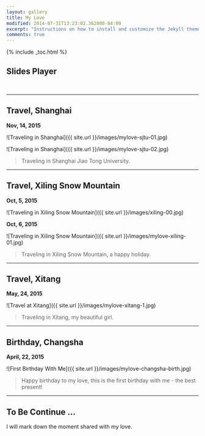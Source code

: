 ```yaml
---
layout: gallery 
title: My Love 
modified: 2014-07-31T13:23:02.362000-04:00
excerpt: "Instructions on how to install and customize the Jekyll theme Minimal Mistakes."
comments: true
---
```


{% include _toc.html %}

## Slides Player

<div id="wrapper">
    <div class="slider-wrapper theme-default">
        <div id="slider" class="nivoSlider">
            <img src="{{ site.url }}/images/mylove-1.jpg" alt="" />
            <img src="{{ site.url }}/images/mylove-2.jpg" alt="" />
            <img src="{{ site.url }}/images/mylove-3.jpg" alt="" />
            <img src="{{ site.url }}/images/mylove-04.jpg" alt="" />
        </div>
    </div>
</div>

<script type="text/javascript" src="{{ site.url }}/assets/js/vendor/jquery-1.9.1.min.js"></script>
<script type="text/javascript" src="{{ site.url }}/assets/js/vendor/jquery.nivo.slider.js"></script>
<script type="text/javascript">
$(window).load(function() {
    $('#slider').nivoSlider();
});
</script>

----

## Travel, Shanghai 

**Nov, 14, 2015**

![Traveling in Shanghai]({{ site.url }}/images/mylove-sjtu-01.jpg)

![Traveling in Shanghai]({{ site.url }}/images/mylove-sjtu-02.jpg)

> Traveling in Shanghai Jiao Tong University.

----

## Travel, Xiling Snow Mountain

**Oct, 5, 2015**

![Traveling in Xiling Snow Mountain]({{ site.url }}/images/xiling-00.jpg)

**Oct, 6, 2015**

![Traveling in Xiling Snow Mountain]({{ site.url }}/images/mylove-xiling-01.jpg)

> Traveling in Xiling Snow Mountain, a happy holiday.

---

## Travel, Xitang 

**May, 24, 2015**

![Travel at Xitang]({{ site.url }}/images/mylove-xitang-1.jpg)

> Traveling in Xitang, my beautiful girl.  

---

## Birthday, Changsha

**April, 22, 2015**

![First Birthday With Me]({{ site.url }}/images/mylove-changsha-birth.jpg)

> Happy birthday to my love, this is the first birthday with me - the best present! 

---

## To Be Continue ...

I will mark down the moment shared with my love.

